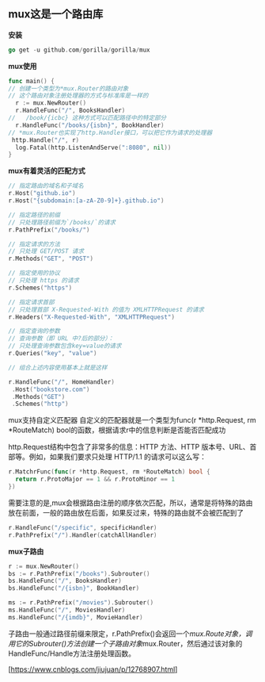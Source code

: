## mux这是一个路由库

**安装**

```go
go get -u github.com/gorilla/gorilla/mux
```

**mux使用**

```go
func main() {
// 创建一个类型为*mux.Router的路由对象
// 这个路由对象注册处理器的方式与标准库是一样的
  r := mux.NewRouter()
  r.HandleFunc("/", BooksHandler)
//   /book/{icbc} 这种方式可以匹配路径中的特定部分
  r.HandleFunc("/books/{isbn}", BookHandler)
// *mux.Router也实现了http.Handler接口，可以把它作为请求的处理器
 http.Handle("/", r)
  log.Fatal(http.ListenAndServe(":8080", nil))
}
```

**mux有着灵活的匹配方式**

```go
// 指定路由的域名和子域名
r.Host("github.io")
r.Host("{subdomain:[a-zA-Z0-9]+}.github.io")

// 指定路径的前缀
// 只处理路径前缀为`/books/`的请求
r.PathPrefix("/books/")

// 指定请求的方法
// 只处理 GET/POST 请求
r.Methods("GET", "POST")

// 指定使用的协议
// 只处理 https 的请求
r.Schemes("https")

// 指定请求首部
// 只处理首部 X-Requested-With 的值为 XMLHTTPRequest 的请求
r.Headers("X-Requested-With", "XMLHTTPRequest")

// 指定查询的参数
// 查询参数（即 URL 中?后的部分）：
// 只处理查询参数包含key=value的请求
r.Queries("key", "value")

// 组合上述内容使用基本上就是这样

r.HandleFunc("/", HomeHandler)
 .Host("bookstore.com")
 .Methods("GET")
 .Schemes("http")
```

mux支持自定义匹配器
自定义的匹配器就是一个类型为func(r *http.Request, rm *RouteMatch) bool的函数，根据请求r中的信息判断是否能否匹配成功

http.Request结构中包含了非常多的信息：HTTP 方法、HTTP 版本号、URL、首部等。例如，如果我们要求只处理 HTTP/1.1 的请求可以这么写：

```go
r.MatchrFunc(func(r *http.Request, rm *RouteMatch) bool {
  return r.ProtoMajor == 1 && r.ProtoMinor == 1
})
```

需要注意的是,mux会根据路由注册的顺序依次匹配，所以，通常是将特殊的路由放在前面，一般的路由放在后面，如果反过来，特殊的路由就不会被匹配到了
```go
r.HandleFunc("/specific", specificHandler)
r.PathPrefix("/").Handler(catchAllHandler)
```

**mux子路由**

```go
r := mux.NewRouter()
bs := r.PathPrefix("/books").Subrouter()
bs.HandleFunc("/", BooksHandler)
bs.HandleFunc("/{isbn}", BookHandler)

ms := r.PathPrefix("/movies").Subrouter()
ms.HandleFunc("/", MoviesHandler)
ms.HandleFunc("/{imdb}", MovieHandler)
```

子路由一般通过路径前缀来限定，r.PathPrefix()会返回一个*mux.Route对象，调用它的Subrouter()方法创建一个子路由对象*mux.Router，然后通过该对象的HandleFunc/Handle方法注册处理函数。

[https://www.cnblogs.com/jiujuan/p/12768907.html]